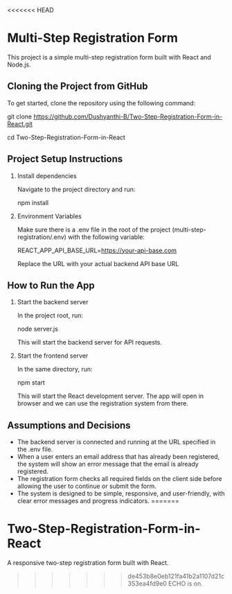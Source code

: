 <<<<<<< HEAD
# Multi-Step Registration Form

This project is a simple multi-step registration form built with React and Node.js.

## Cloning the Project from GitHub

To get started, clone the repository using the following command:

  git clone https://github.com/Dushyanthi-B/Two-Step-Registration-Form-in-React.git

  cd Two-Step-Registration-Form-in-React


## Project Setup Instructions

1. Install dependencies

   Navigate to the project directory and run:

   npm install

2. Environment Variables

   Make sure there is a .env file in the root of the project (multi-step-registration/.env) with the following variable:

   REACT_APP_API_BASE_URL=https://your-api-base.com
   
   Replace the URL with your actual backend API base URL


## How to Run the App

1. Start the backend server

   In the project root, run:

   node server.js

   This will start the backend server for API requests.

2. Start the frontend server

   In the same directory, run:

   npm start

   This will start the React development server. The app will open in browser and we can use the registration system from there.

## Assumptions and Decisions

- The backend server is connected and running at the URL specified in the .env file.
- When a user enters an email address that has already been registered, the system will show an error message that the email is already registered.
- The registration form checks all required fields on the client side before allowing the user to continue or submit the form.
- The system is designed to be simple, responsive, and user-friendly, with clear error messages and progress indicators.
=======
# Two-Step-Registration-Form-in-React
A responsive two-step registration form built with React.
>>>>>>> de453b8e0eb121fa41b2a1107d21c353ea4fd9e0
ECHO is on.
